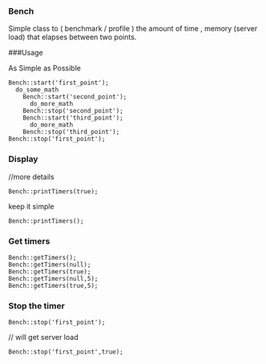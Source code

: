 ### Bench
Simple class to ( benchmark / profile ) the amount of time , memory (server load)  that elapses between two points.

###Usage

As Simple as Possible
```
Bench::start('first_point');
  do_some_math
    Bench::start('second_point');
      do_more_math
    Bench::stop('second_point');
    Bench::start('third_point');
      do_more_math
    Bench::stop('third_point');
Bench::stop('first_point');
 ```

### Display

//more details
```
Bench::printTimers(true);
```
keep it simple
```
Bench::printTimers();
```
### Get timers
```
Bench::getTimers();
Bench::getTimers(null);
Bench::getTimers(true);
Bench::getTimers(null,5);
Bench::getTimers(true,5);
```
 ### Stop the timer 
```
Bench::stop('first_point'); 
```
// will get server load
```
Bench::stop('first_point',true);
```
